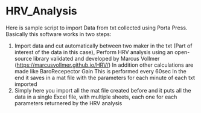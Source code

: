 # HRV_Analysis
Here is sample script to import Data from txt collected using Porta Press. 
Basically this software works in two steps:
  1) Import data and cut automatically between two maker in the txt (Part of interest of the data in this case),
     Perform HRV analysis using an open-source library validated and developed by Marcus Vollmer (https://marcusvollmer.github.io/HRV/)
     In addition other calculations are made like BaroRecepector Gain
     This is performed every 60sec
     In the end it saves in a mat file with the parameters for each minute of each txt imported
  2) Simply here you import all the mat file created before and it puts all the data in a single Excel file, 
     with multiple sheets, each one for each parameters returnered by the HRV analysis
